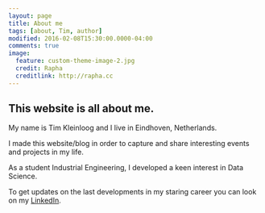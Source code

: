 ```yaml
---
layout: page
title: About me
tags: [about, Tim, author]
modified: 2016-02-08T15:30:00.0000-04:00
comments: true
image:
  feature: custom-theme-image-2.jpg
  credit: Rapha
  creditlink: http://rapha.cc
---
```


## This website is all about me.

My name is Tim Kleinloog and I live in Eindhoven, Netherlands.

I made this website/blog in order to capture and share interesting events and projects in my life.

As a student Industrial Engineering, I developed a keen interest in Data Science.

To get updates on the last developments in my staring career you can look on my [LinkedIn](http://www.linkedin.com/in/timkleinloog).
